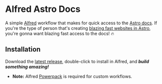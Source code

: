 # Alfred Astro Docs

A simple [Alfred](https://www.alfredapp.com) workflow that makes for quick access to the [Astro docs](https://docs.astro.build/en/getting-started/). If you're the type of person that's creating [blazing fast websites in Astro](), you're gonna want blazing fast access to the docs! :fire:

## Installation

Download the [latest release](https://github.com/der-bingle/alfred-astro-docs/releases), double-click to install in Alfred, and **_build something amazing!_**

- **Note:** Alfred [Powerpack](https://www.alfredapp.com/powerpack/) is required for custom workflows.
